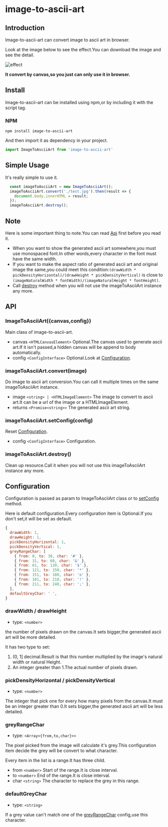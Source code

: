 # image-to-ascii-art

## Introduction
Image-to-ascii-art can convert image to ascii art in browser.

Look at the image below to see the effect.You can download the image and see the detail.

![effect](https://raw.githubusercontent.com/wangpengfeido/image-to-ascii-art/master/doc/img/readme_effect.jpg)

**It convert by canvas,so you just can only use it in browser.**

## Install
Image-to-ascii-art can be installed using npm,or by including it with the script tag.

### NPM
````
npm install image-to-ascii-art
````
And then import it as dependency in your project.
````javascript
import ImageToAsciiArt from 'image-to-ascii-art'
````

## Simple Usage
It's really simple to use it.
````javascript
  const imageToAsciiArt = new ImageToAsciiArt();
  imageToAsciiArt.convert('./test.jpg').then(result => {
    document.body.innerHTML = result;
  });
  imageToAsciiArt.destroy();
````

## Note
Here is some important thing to note.You can read [Api](#api) first before you read it.

* When you want to show the generated ascii art somewhere,you must use monospaced font.In other words,every character in the font must have the same width.
* If you want to make the aspect ratio of generated ascii art and original image the same,you could meet this condition:````(drawWidth * pickDensityHorizontal)/(drawHeight * pickDensityVertical)```` is close to ````(imageNaturalWidth * fontWidth)/(imageNaturalHeight * fontHeight)````.
* Call [destroy](#imagetoasciiartdestroy) method when you will not use the imageToAsciiArt instance any more.

## API
### ImageToAsciiArt({canvas,config})
Main class of image-to-ascii-art.
* canvas ````<HTMLCanvasElement>```` Optional.The canvas used to generate ascii art.If it isn't passed,a hidden canvas will be append to body automatically.
* config ````<ConfigInterface>```` Optional.Look at [Configuration](#configuration).

### imageToAsciiArt.convert(image)
Do image to ascii art conversion.You can call it multiple times on the same imageToAsciiArt instance.
* image ````<string> | <HTMLImageElement>```` The image to convert to ascii art.It can be a url of the image or a HTMLImageElement.
* returns ````<Promise<string>>````  The generated ascii art string.

### imageToAsciiArt.setConfig(config)
Reset [Configuration](#configuration).
* config ````<ConfigInterface>```` Configuration.

### imageToAsciiArt.destroy()
Clean up resource.Call it when you will not use this imageToAsciiArt instance any more.

## Configuration
Configuration is passed as param to ImageToAsciiArt class or to [setConfig](#imagetoasciiartsetconfigconfig) method.

Here is default configuration.Every configuration item is Optional.If you don't set,it will be set as default.
````javascript
{
  drawWidth: 1,
  drawHeight: 1,
  pickDensityHorizontal: 1,
  pickDensityVertical: 1,
  greyRangeChar: [
    { from: 0, to: 30, char: '#' },
    { from: 31, to: 60, char: '&' },
    { from: 61, to: 120, char: '$' },
    { from: 121, to: 150, char: '*' },
    { from: 151, to: 180, char: 'o' },
    { from: 181, to: 210, char: '!' },
    { from: 211, to: 240, char: ';' },
  ],
  defaultGreyChar: ' ',
}
````

### drawWidth / drawHeight
* type: ````<number>````

the number of pixels drawn on the canvas.It sets bigger,the generated ascii art will be more detailed.

It has two type to set:
1. (0, 1] decimal.Result is that this number multiplied by the image's natural width or natural Height.
2. An integer greater than 1.The actual number of pixels drawn.

### pickDensityHorizontal / pickDensityVertical
* type: ````<number>````

The integer that pick one for every how many pixels from the canvas.It must be an integer greater than 0.It sets bigger,the generated ascii art will be less detailed.


### greyRangeChar
* type: ````<Array<{from,to,char}>>````

The pixel picked from the image will calculate it's grey.This configuration item decide the grey will be convert to what character.

Every item in the list is a range.It has three child.
* from ````<number>```` Start of the range.It is close interval.
* to ````<number>```` End of the range.It is close interval.
* char ````<string>```` The character to replace the grey in this range.

### defaultGreyChar
* type: ````<string>````

If a grey value can't match one of the [greyRangeChar](#greyrangechar) config,use this character.







